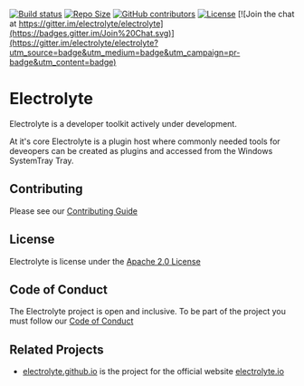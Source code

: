 [![Build status](https://ci.appveyor.com/api/projects/status/26ts02r94ts1xdml?svg=true)](https://ci.appveyor.com/project/Electrolyte/electrolyte)
[![Repo Size](https://reposs.herokuapp.com/?path=electrolyte/electrolyte&style=flat)](#)
[![GitHub contributors](https://img.shields.io/github/contributors/electrolyte/electrolyte.svg?maxAge=2592000?style=flat-square)][contributing]
[![License](https://img.shields.io/github/license/electrolyte/electrolyte.svg?maxAge=2592000?style=flat-square)][license]
[![Join the chat at https://gitter.im/electrolyte/electrolyte](https://badges.gitter.im/Join%20Chat.svg)](https://gitter.im/electrolyte/electrolyte?utm_source=badge&utm_medium=badge&utm_campaign=pr-badge&utm_content=badge)

# Electrolyte

Electrolyte is a developer toolkit actively under development.

At it's core Electrolyte is a plugin host where commonly needed tools for 
deveopers can be created as plugins and accessed from the Windows SystemTray 
Tray.

## Contributing

Please see our [Contributing Guide][contributing]

## License

Electrolyte is license under the [Apache 2.0 License][license]

## Code of Conduct

The Electrolyte project is open and inclusive. 
To be part of the project you must follow our [Code of Conduct][codeofconduct]

## Related Projects

 - [electrolyte.github.io](https://github.com/electrolyte/electrolyte.github.io) is the project for the official website [electrolyte.io][website]

[website]: http://electrolyte.io
[github]: https://github.com/electrolyte/electrolyte
[documentation]: http://electrolyte.io
[license]: https://github.com/electrolyte/electrolyte/blob/master/LICENSE
[codeofconduct]: https://github.com/electrolyte/electrolyte/blob/master/code-of-conduct.md
[contributing]: https://github.com/electrolyte/electrolyte/blob/master/CONTRIBUTING.md